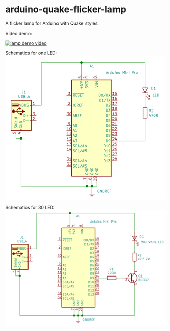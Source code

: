 # arduino-quake-flicker-lamp
A flicker lamp for Arduino with Quake styles.

Vídeo demo: 

[![lamp demo video](https://img.youtube.com/vi/ldI8LOxTwaM/0.jpg)](https://www.youtube.com/watch?v=ldI8LOxTwaM)

Schematics for one LED:
![schematic for one LED](https://github.com/Pakequis/arduino-quake-flicker-lamp/blob/main/extras/schematic-one-led.png?raw=true)

Schematics for 30 LED:
![schematic for one LED](https://github.com/Pakequis/arduino-quake-flicker-lamp/blob/main/extras/schematic.png?raw=true)
